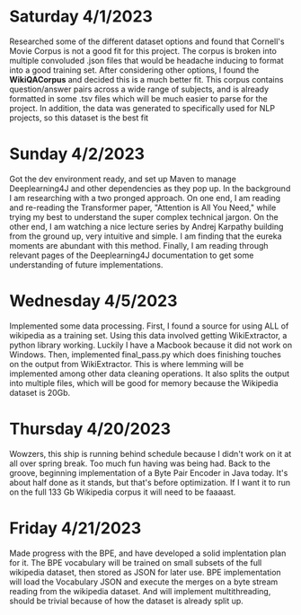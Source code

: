 # Saturday 4/1/2023

Researched some of the different dataset options and found that Cornell's Movie Corpus is not a good fit for this project. The corpus is broken into multiple convoluded .json files that would be headache inducing to format into a good training set. After considering other options, I found the **WikiQACorpus** and decided this is a much better fit. This corpus contains question/answer pairs across a wide range of subjects, and is already formatted in some .tsv files which will be much easier to parse for the project. In addition, the data was generated to specifically used for NLP projects, so this dataset is the best fit

# Sunday 4/2/2023

Got the dev environment ready, and set up Maven to manage Deeplearning4J and other dependencies as they pop up. In the background I am researching with a two pronged approach. On one end, I am reading and re-reading the Transformer paper, "Attention is All You Need," while trying my best to understand the super complex technical jargon. On the other end, I am watching a nice lecture series by Andrej Karpathy building from the ground up, very intuitive and simple. I am finding that the eureka moments are abundant with this method. Finally, I am reading through relevant pages of the Deeplearning4J documentation to get some understanding of future implementations.

# Wednesday 4/5/2023

Implemented some data processing. First, I found a source for using ALL of wikipedia as a training set. Using this data involved getting WikiExtractor, a python library working. Luckily I have a Macbook because it did not work on Windows. Then, implemented final_pass.py which does finishing touches on the output from WikiExtractor. This is where lemming will be implemented among other data cleaning operations. It also splits the output into multiple files, which will be good for memory because the Wikipedia dataset is 20Gb.

# Thursday 4/20/2023

Wowzers, this ship is running behind schedule because I didn't work on it at all over spring break. Too much fun having was being had. Back to the groove, beginning implementation of a Byte Pair Encoder in Java today. It's about half done as it stands, but that's before optimization. If I want it to run on the full 133 Gb Wikipedia corpus it will need to be faaaast.

# Friday 4/21/2023

Made progress with the BPE, and have developed a solid implentation plan for it. The BPE vocabulary will be trained on small subsets of the full wikipedia dataset, then stored as JSON for later use. BPE implementation will load the Vocabulary JSON and execute the merges on a byte stream reading from the wikipedia dataset. And will implement multithreading, should be trivial because of how the dataset is already split up.
